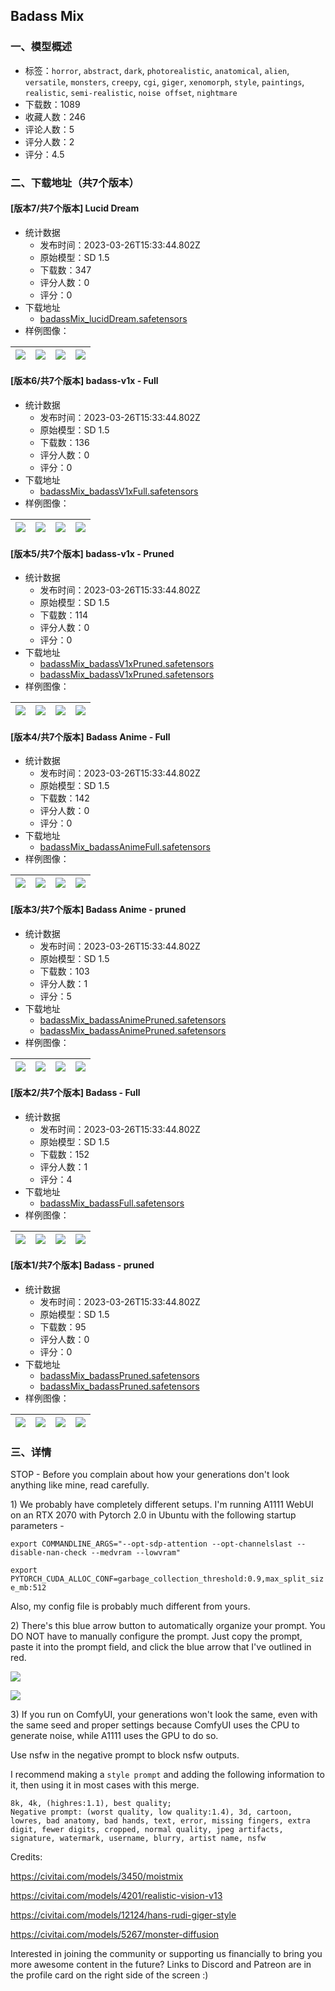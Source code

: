 ## Badass Mix
### 一、模型概述

- 标签：`horror`, `abstract`, `dark`, `photorealistic`, `anatomical`, `alien`, `versatile`, `monsters`, `creepy`, `cgi`, `giger`, `xenomorph`, `style`, `paintings`, `realistic`, `semi-realistic`, `noise offset`, `nightmare`
- 下载数：1089
- 收藏人数：246
- 评论人数：5
- 评分人数：2
- 评分：4.5

### 二、下载地址（共7个版本）

#### [版本7/共7个版本] Lucid Dream

- 统计数据
  - 发布时间：2023-03-26T15:33:44.802Z
  - 原始模型：SD 1.5
  - 下载数：347
  - 评分人数：0
  - 评分：0
- 下载地址
  - [badassMix_lucidDream.safetensors](https://civitai.com/api/download/models/29613)
- 样例图像：

| <img src="https://image.civitai.com/xG1nkqKTMzGDvpLrqFT7WA/543f379a-e972-40e8-4c3b-2489603cc600/width=450/335095.jpeg" /> | <img src="https://image.civitai.com/xG1nkqKTMzGDvpLrqFT7WA/0056d690-bb38-445e-de0a-4f7644b93f00/width=450/335114.jpeg" /> | <img src="https://image.civitai.com/xG1nkqKTMzGDvpLrqFT7WA/07f90727-c124-46ed-3352-9dd00bf12400/width=450/335113.jpeg" /> | <img src="https://image.civitai.com/xG1nkqKTMzGDvpLrqFT7WA/bdbc562a-b53a-4727-5bf1-26a357dd1200/width=450/335112.jpeg" /> |
| ---- | ---- | ---- | ---- |

#### [版本6/共7个版本] badass-v1x - Full

- 统计数据
  - 发布时间：2023-03-26T15:33:44.802Z
  - 原始模型：SD 1.5
  - 下载数：136
  - 评分人数：0
  - 评分：0
- 下载地址
  - [badassMix_badassV1xFull.safetensors](https://civitai.com/api/download/models/28356)
- 样例图像：

| <img src="https://image.civitai.com/xG1nkqKTMzGDvpLrqFT7WA/5ff533b4-1747-4abf-6401-d75ce38bbb00/width=450/319138.jpeg" /> | <img src="https://image.civitai.com/xG1nkqKTMzGDvpLrqFT7WA/786ae1d9-1560-4fbd-a2d9-1d1bd838cf00/width=450/319137.jpeg" /> | <img src="https://image.civitai.com/xG1nkqKTMzGDvpLrqFT7WA/7b622887-a0fe-4ea3-7295-1b06dd8d9500/width=450/319136.jpeg" /> | <img src="https://image.civitai.com/xG1nkqKTMzGDvpLrqFT7WA/67905cc0-3dbe-43d7-0c31-0f3029ee3b00/width=450/319135.jpeg" /> |
| ---- | ---- | ---- | ---- |

#### [版本5/共7个版本] badass-v1x - Pruned

- 统计数据
  - 发布时间：2023-03-26T15:33:44.802Z
  - 原始模型：SD 1.5
  - 下载数：114
  - 评分人数：0
  - 评分：0
- 下载地址
  - [badassMix_badassV1xPruned.safetensors](https://civitai.com/api/download/models/28357?type=Model&format=SafeTensor&size=full&fp=fp16)
  - [badassMix_badassV1xPruned.safetensors](https://civitai.com/api/download/models/28357)
- 样例图像：

| <img src="https://image.civitai.com/xG1nkqKTMzGDvpLrqFT7WA/5ff533b4-1747-4abf-6401-d75ce38bbb00/width=450/319155.jpeg" /> | <img src="https://image.civitai.com/xG1nkqKTMzGDvpLrqFT7WA/4b36c983-7c69-4e92-1c6e-6725c5710b00/width=450/319154.jpeg" /> | <img src="https://image.civitai.com/xG1nkqKTMzGDvpLrqFT7WA/33e5852a-eb03-4625-83ad-2ab1f8ae2400/width=450/319153.jpeg" /> | <img src="https://image.civitai.com/xG1nkqKTMzGDvpLrqFT7WA/786ae1d9-1560-4fbd-a2d9-1d1bd838cf00/width=450/319152.jpeg" /> |
| ---- | ---- | ---- | ---- |

#### [版本4/共7个版本] Badass Anime - Full

- 统计数据
  - 发布时间：2023-03-26T15:33:44.802Z
  - 原始模型：SD 1.5
  - 下载数：142
  - 评分人数：0
  - 评分：0
- 下载地址
  - [badassMix_badassAnimeFull.safetensors](https://civitai.com/api/download/models/27484)
- 样例图像：

| <img src="https://image.civitai.com/xG1nkqKTMzGDvpLrqFT7WA/9f098658-4389-4bbc-cd06-6cceba954e00/width=450/302585.jpeg" /> | <img src="https://image.civitai.com/xG1nkqKTMzGDvpLrqFT7WA/ba53b1ad-dc55-4214-fd25-56ce4fa2a000/width=450/302584.jpeg" /> | <img src="https://image.civitai.com/xG1nkqKTMzGDvpLrqFT7WA/eb2b92ea-3219-474f-a5df-49dd1d3f6000/width=450/302583.jpeg" /> | <img src="https://image.civitai.com/xG1nkqKTMzGDvpLrqFT7WA/67eca63d-33b0-40a4-34bd-62ecb6322000/width=450/302582.jpeg" /> |
| ---- | ---- | ---- | ---- |

#### [版本3/共7个版本] Badass Anime - pruned

- 统计数据
  - 发布时间：2023-03-26T15:33:44.802Z
  - 原始模型：SD 1.5
  - 下载数：103
  - 评分人数：1
  - 评分：5
- 下载地址
  - [badassMix_badassAnimePruned.safetensors](https://civitai.com/api/download/models/27532?type=Model&format=SafeTensor&size=full&fp=fp16)
  - [badassMix_badassAnimePruned.safetensors](https://civitai.com/api/download/models/27532)
- 样例图像：

| <img src="https://image.civitai.com/xG1nkqKTMzGDvpLrqFT7WA/9f098658-4389-4bbc-cd06-6cceba954e00/width=450/303226.jpeg" /> | <img src="https://image.civitai.com/xG1nkqKTMzGDvpLrqFT7WA/00fbba39-59a6-428c-e950-df2ccfbc3000/width=450/303225.jpeg" /> | <img src="https://image.civitai.com/xG1nkqKTMzGDvpLrqFT7WA/ffc1a79f-5644-4be0-b4bf-ae7a8841dd00/width=450/303224.jpeg" /> | <img src="https://image.civitai.com/xG1nkqKTMzGDvpLrqFT7WA/ba53b1ad-dc55-4214-fd25-56ce4fa2a000/width=450/303223.jpeg" /> |
| ---- | ---- | ---- | ---- |

#### [版本2/共7个版本] Badass - Full

- 统计数据
  - 发布时间：2023-03-26T15:33:44.802Z
  - 原始模型：SD 1.5
  - 下载数：152
  - 评分人数：1
  - 评分：4
- 下载地址
  - [badassMix_badassFull.safetensors](https://civitai.com/api/download/models/26947)
- 样例图像：

| <img src="https://image.civitai.com/xG1nkqKTMzGDvpLrqFT7WA/536ddb48-794c-4e4d-ea73-77cfc84e1700/width=450/296892.jpeg" /> | <img src="https://image.civitai.com/xG1nkqKTMzGDvpLrqFT7WA/fdc7c8b9-c2bf-4858-ae5d-05c00363c000/width=450/300618.jpeg" /> | <img src="https://image.civitai.com/xG1nkqKTMzGDvpLrqFT7WA/df3dfa73-7985-463e-8965-626a6ce74500/width=450/296905.jpeg" /> | <img src="https://image.civitai.com/xG1nkqKTMzGDvpLrqFT7WA/df17b56d-b892-47a8-6e89-966ab8178200/width=450/296904.jpeg" /> |
| ---- | ---- | ---- | ---- |

#### [版本1/共7个版本] Badass - pruned

- 统计数据
  - 发布时间：2023-03-26T15:33:44.802Z
  - 原始模型：SD 1.5
  - 下载数：95
  - 评分人数：0
  - 评分：0
- 下载地址
  - [badassMix_badassPruned.safetensors](https://civitai.com/api/download/models/27463?type=Model&format=SafeTensor&size=full&fp=fp16)
  - [badassMix_badassPruned.safetensors](https://civitai.com/api/download/models/27463)
- 样例图像：

| <img src="https://image.civitai.com/xG1nkqKTMzGDvpLrqFT7WA/536ddb48-794c-4e4d-ea73-77cfc84e1700/width=450/302314.jpeg" /> | <img src="https://image.civitai.com/xG1nkqKTMzGDvpLrqFT7WA/935ffc02-ef83-4be4-cd19-100c04caae00/width=450/302313.jpeg" /> | <img src="https://image.civitai.com/xG1nkqKTMzGDvpLrqFT7WA/367f3d65-228e-45b6-25cf-bbc0d2003b00/width=450/302312.jpeg" /> | <img src="https://image.civitai.com/xG1nkqKTMzGDvpLrqFT7WA/fdc7c8b9-c2bf-4858-ae5d-05c00363c000/width=450/302311.jpeg" /> |
| ---- | ---- | ---- | ---- |


### 三、详情
<p>STOP - Before you complain about how your generations don't look anything like mine, read carefully.</p><p>1) We probably have completely different setups. I'm running A1111 WebUI on an RTX 2070 with Pytorch 2.0 in Ubuntu with the following startup parameters -</p><p><code>export COMMANDLINE_ARGS="--opt-sdp-attention --opt-channelslast --disable-nan-check --medvram --lowvram"</code></p><p><code>export PYTORCH_CUDA_ALLOC_CONF=garbage_collection_threshold:0.9,max_split_size_mb:512</code></p><p>Also, my config file is probably much different from yours.</p><p>2) There's this blue arrow button to automatically organize your prompt. You DO NOT have to manually configure the prompt. Just copy the prompt, paste it into the prompt field, and click the blue arrow that I've outlined in red.<br /></p><img src="https://imagecache.civitai.com/xG1nkqKTMzGDvpLrqFT7WA/9c18aa3a-7211-4aae-a46f-7ae1c221fc00/width=525/9c18aa3a-7211-4aae-a46f-7ae1c221fc00" /><p></p><img src="https://imagecache.civitai.com/xG1nkqKTMzGDvpLrqFT7WA/e95cf875-6b19-4f6e-bd95-0bb678846e00/width=525/e95cf875-6b19-4f6e-bd95-0bb678846e00" /><p>3) If you run on ComfyUI, your generations won't look the same, even with the same seed and proper settings because ComfyUI uses the CPU to generate noise, while A1111 uses the GPU to do so.</p><p></p><p>Use nsfw in the negative prompt to block nsfw outputs.</p><p>I recommend making a <code>style prompt</code> and adding the following information to it, then using it in most cases with this merge.</p><p><code>8k, 4k, (highres:1.1), best quality;</code><br /><code>Negative prompt: (worst quality, low quality:1.4), 3d, cartoon, lowres, bad anatomy, bad hands, text, error, missing fingers, extra digit, fewer digits, cropped, normal quality, jpeg artifacts, signature, watermark, username, blurry, artist name, nsfw</code></p><p></p><p>Credits:</p><p><a target="_blank" rel="ugc" href="https://civitai.com/models/3450/moistmix">https://civitai.com/models/3450/moistmix</a></p><p><a target="_blank" rel="ugc" href="https://civitai.com/models/4201/realistic-vision-v13">https://civitai.com/models/4201/realistic-vision-v13</a></p><p><a target="_blank" rel="ugc" href="https://civitai.com/models/12124/hans-rudi-giger-style">https://civitai.com/models/12124/hans-rudi-giger-style</a></p><p><a target="_blank" rel="ugc" href="https://civitai.com/models/5267/monster-diffusion">https://civitai.com/models/5267/monster-diffusion</a></p><p></p><p></p><p>Interested in joining the community or supporting us financially to bring you more awesome content in the future? Links to Discord and Patreon are in the profile card on the right side of the screen :)</p>